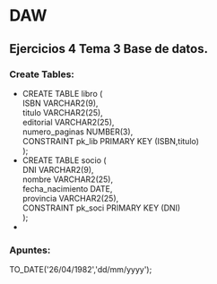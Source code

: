 # DAW

## Ejercicios 4 Tema 3 Base de datos.

### Create Tables:

- CREATE TABLE libro (<br>
    ISBN VARCHAR2(9),<br>
    titulo VARCHAR2(25),<br>
    editorial VARCHAR2(25),<br>
    numero_paginas NUMBER(3),<br>
    CONSTRAINT pk_lib PRIMARY KEY (ISBN,titulo)<br>
  );
- CREATE TABLE socio (<br>
    DNI VARCHAR2(9),<br>
    nombre VARCHAR2(25),<br>
    fecha_nacimiento DATE,<br>
    provincia VARCHAR2(25),<br>
    CONSTRAINT pk_soci PRIMARY KEY (DNI)<br>
  );
-  
### Apuntes:
TO_DATE('26/04/1982','dd/mm/yyyy');

